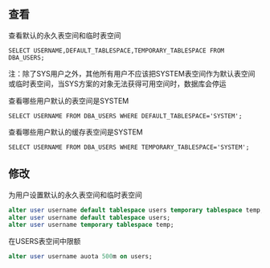 ## 查看

查看默认的永久表空间和临时表空间

```
SELECT USERNAME,DEFAULT_TABLESPACE,TEMPORARY_TABLESPACE FROM DBA_USERS;
```

注：除了SYS用户之外，其他所有用户不应该把SYSTEM表空间作为默认表空间或临时表空间，当SYS方案的对象无法获得可用空间时，数据库会停运

查看哪些用户默认的表空间是SYSTEM

```
SELECT USERNAME FROM DBA_USERS WHERE DEFAULT_TABLESPACE='SYSTEM';
```

查看哪些用户默认的缓存表空间是SYSTEM

```
SELECT USERNAME FROM DBA_USERS WHERE TEMPORARY_TABLESPACE='SYSTEM';
```

## 修改

为用户设置默认的永久表空间和临时表空间

```sql
alter user username default tablespace users temporary tablespace temp;
alter user username default tablespace users;
alter user username temporary tablespace temp;
```

在USERS表空间中限额

```sql
alter user username auota 500m on users;
```

